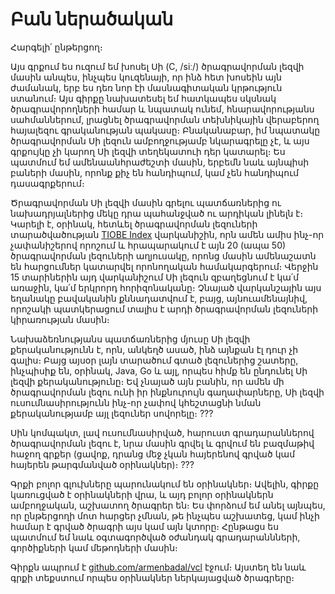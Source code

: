 # Բան ներածական

Հարգելի՛ ընթերցող։

Այս գրքում ես ուզում եմ խոսել Սի (C, /siː/) ծրագրավորման լեզվի մասին անպես, ինչպես կուզենայի, որ ինձ հետ խոսեին այն ժամանակ, երբ ես դեռ նոր էի մասնագիտական կրթություն ստանում։ Այս գիրքը նախատեսել եմ հատկապես սկսնակ ծրագրավորողների համար և նպատակ ունեմ, հնարավորությանս սահմաններում, լրացնել ծրագրավորման տեխնիկային վերաբերող հայալեզու գրականության պակասը։ Բնականաբար, իմ նպատակը ծրագրավորման Սի լեզուն ամբողջությամբ նկարագրելը չէ, և այս գրքույկը չի կարող Սի լեզվի տեղեկատուի դեր կատարել։ Ես պատմում եմ ամենաանհրաժեշտի մասին, երբեմն նաև այնպիսի բաների մասին, որոնք քիչ են հանդիպում, կամ չեն հանդիպում դասագրքերում։

Ծրագրավորման Սի լեզվի մասին գրելու պատճառներից ու նախադրյալներից մեկը դրա պահանջված ու արդիկան լինելն է։ Կարելի է, օրինակ, հետևել ծրագրավորման լեզուների տարածվածության [TIOBE Index](http://www.tiobe.com/index.php/content/paperinfo/tpci/index.html) վարկանիշին, որն ամեն ամիս ինչ-որ չափանիշերով որոշում և հրապարակում է այն 20 (ապա 50) ծրագրավորման լեզուների աղյուսակը, որոնց մասին ամենաշատն են հարցումներ կատարվել որոնողական համակարգերում։ Վերջին 15 տարիներին այդ վարկանիշում Սի լեզուն զբաղեցնում է կա՛մ առաջին, կա՛մ երկրորդ հորիզոնականը։ Չնայած վարկանշային այս եղանակը բավականին քննադատվում է, բայց, այնուամենայնիվ, որոշակի պատկերացում տալիս է արդի ծրագրավորման լեզուների կիրառության մասին։

Նախաձեռնությանս պատճառներից մյուսը Սի լեզվի քերականությունն է, որն, անկեղծ ասած, ինձ այնքան էլ դուր չի գալիս։ Բայց այսօր լայն տարածում գտած լեզուներից շատերը, ինչպիսիք են, օրինակ, Java, Go և այլ, որպես հիմք են ընդունել Սի լեզվի քերականությունը։ Եվ չնայած այն բանին, որ ամեն մի ծրագրավորման լեզու ունի իր ինքնուրույն գաղափարները, Սի լեզվի ուսումնասիրությունն ինչ-որ չափով կհեշտացնի նման քերականությամբ այլ լեզուներ սովորելը։ ???

Սին կոմպակտ, լավ ուսումնասիրված, հարուստ գրադարաններով ծրագրավորման լեզու է, նրա մասին գրվել և գրվում են բազմաթիվ հաջող գրքեր (ցավոք, դրանց մեջ չկան հայերենով գրված կամ հայերեն թարգմանված օրինակներ)։ ???

Գրքի բոլոր գլուխները պարունակում են օրինակներ։ Ավելին, գիրքը կառուցված է օրինակների վրա, և այդ բոլոր օրինակներն ամբողջական, աշխատող ծրագրեր են։ Ես փորձում եմ անել այնպես, որ ընթերցողի մոտ հարցեր չմնան, թե ինչպես աշխատեց, կամ ինչի համար է գրված ծրագրի այս կամ այն կտորը։ Հընթացս ես պատմում եմ նաև օգտագործված օժանդակ գրադարաննների, գործիքների կամ մեթոդների մասին։

Գիրքն ապրում է [github.com/armenbadal/vcl](https://github.com/armenbadal/vcl) էջում։ Այստեղ են նաև գրքի տեքստում որպես օրինակներ ներկայացված ծրագրերը։
